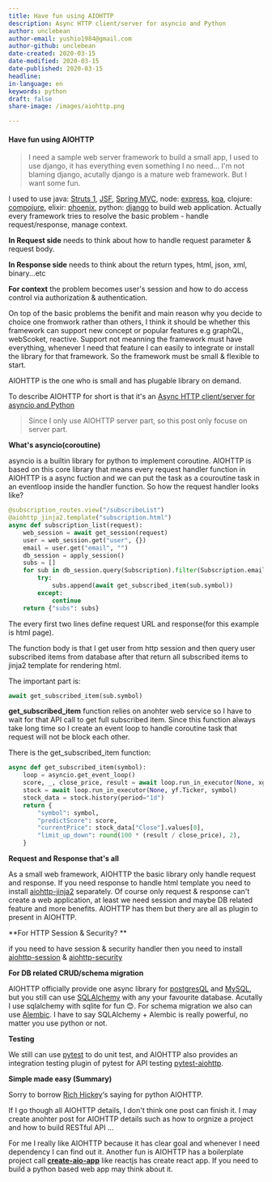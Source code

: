 ```yaml
---
title: Have fun using AIOHTTP
description: Async HTTP client/server for asyncio and Python
author: unclebean
author-email: yushio1984@gmail.com
author-github: unclebean
date-created: 2020-03-15
date-modified: 2020-03-15
date-published: 2020-03-15
headline:
in-language: en
keywords: python
draft: false 
share-image: /images/aiohttp.png

---
```


#### Have fun using AIOHTTP

> I need a sample web server framework to build a small app, I used to use django, it has everything even something I no need... I'm not blaming django, acutally django is a mature web framework. But I want some fun.

I used to use java: [Struts 1](https://en.wikipedia.org/wiki/Apache_Struts_1), [JSF](https://en.wikipedia.org/wiki/JavaServer_Faces), [Spring MVC](https://en.wikipedia.org/wiki/Spring_Framework), node: [express](https://github.com/expressjs/express), [koa](https://koajs.com), clojure: [compojure](https://github.com/weavejester/compojure), elixir: [phoenix](https://www.phoenixframework.org), python: [django](https://www.djangoproject.com) to build web application. Actually every framework tries to resolve the basic problem - handle request/response, manage context.

**In Request side** needs to think about how to handle request parameter & request body.

**In Response side** needs to think about the return types, html, json, xml, binary...etc

**For context** the problem becomes user's session and how to do access control via authorization & authentication.

On top of the basic problems the benifit and main reason why you decide to choice one fromwork rather than others, I think it should be whether this framework can support new concept or popular features e.g graphQL, webScoket, reactive. Support not meanning the framework must have everything, whenever I need that feature I can easily to integrate or install the library for that framework. So the framework must be small & flexible to start.

AIOHTTP is the one who is small and has plugable library on demand. 

To describe AIOHTTP for short is that it's an [Async HTTP client/server for asyncio and Python](https://docs.aiohttp.org/en/stable/)

> Since I only use AIOHTTP server part, so this post only focuse on server part.

**What's asyncio(coroutine)**

asyncio is a builtin library for python to implement coroutine. AIOHTTP is based on this core library that means every request handler function in AIOHTTP is a async fuction and we can put the task as a couroutine task in an eventloop inside the handler function. So how the request handler looks like?

```python
@subscription_routes.view("/subscribeList")
@aiohttp_jinja2.template("subscription.html")
async def subscription_list(request):
    web_session = await get_session(request)
    user = web_session.get("user", {})
    email = user.get("email", "")
    db_session = apply_session()
    subs = []
    for sub in db_session.query(Subscription).filter(Subscription.email == email).all():
        try:
            subs.append(await get_subscribed_item(sub.symbol))
        except:
            continue
    return {"subs": subs}

```

The every first two lines define request URL and response(for this example is html page).

The function body is that I get user from http session and then query user subscribed items from database after that return all subscribed items to jinja2 template for rendering html.

The important part is:

```python
await get_subscribed_item(sub.symbol)
```

**get_subscribed_item** function relies on anohter web service so I have to wait for that API call to get full subscribed item. Since this function always take long time so I create an event loop to handle coroutine task  that request will not be block each other.

There is the get_subscribed_item function:

```python
async def get_subscribed_item(symbol):
    loop = asyncio.get_event_loop()
    score, _, close_price, result = await loop.run_in_executor(None, xg_predict, symbol)
    stock = await loop.run_in_executor(None, yf.Ticker, symbol)
    stock_data = stock.history(period="1d")
    return {
        "symbol": symbol,
        "predictScore": score,
        "currentPrice": stock_data["Close"].values[0],
        "limit_up_down": round(100 * (result / close_price), 2),
    }
```

**Request and Response that's all**

As a small web framework, AIOHTTP the basic library only handle request and response. If you need response to handle html template you need to install [ aiohttp-jinja2](https://github.com/aio-libs/aiohttp-jinja2) separately. Of course only request & response can't create a web application, at least we need session and maybe DB related feature and more benefits. AIOHTTP has them but thery are all as plugin to present in AIOHTTP.

**For HTTP Session & Security? **

if you need to have session & security handler then you need to install [aiohttp-session](https://github.com/aio-libs/aiohttp-session) & [aiohttp-security](https://github.com/aio-libs/aiohttp-security)

**For DB related CRUD/schema migration**

AIOHTTP officially provide one async library for [postgresQL](https://github.com/aio-libs/aiopg) and [MySQL](https://github.com/aio-libs/aiomysql), but you still can use [SQLAlchemy](https://www.sqlalchemy.org) with any your favourite database. Acutally I use sqlalchemy with sqlite for fun 😊. For schema migration we also can use [Alembic](https://alembic.sqlalchemy.org/en/latest/). I have to say SQLAlchemy + Alembic is really powerful, no matter you use python or not.

**Testing**

We still can use [pytest](https://docs.pytest.org/en/latest/) to do unit test, and AIOHTTP also provides an integration testing plugin of pytest for API testing [pytest-aiohttp](https://docs.aiohttp.org/en/stable/testing.html).



**Simple made easy (Summary)**

Sorry to borrow [Rich Hickey](https://www.infoq.com/presentations/Simple-Made-Easy/)‘s saying for python AIOHTTP.

If I go though all AIOHTTP details, I don't think one post can finish it. I may create anohter post for AIOHTTP details such as how to orgnize a project and how to build RESTful API ... 

For me I really like AIOHTTP because it has clear goal and whenever I need dependency I can find out it. Another fun is AIOHTTP has a boilerplate project call **[create-aio-app](https://github.com/aio-libs/create-aio-app)** like reactjs has create react app. If you need to build a python based web app may think about it.


